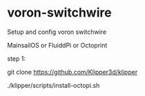 # voron-switchwire

Setup and config voron switchwire

MainsailOS or FluiddPi or Octoprint


step 1: 

git clone https://github.com/Klipper3d/klipper

./klipper/scripts/install-octopi.sh



